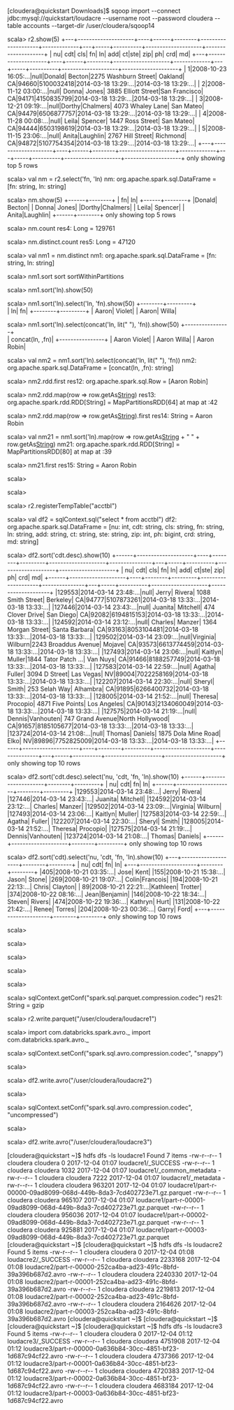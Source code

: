 [cloudera@quickstart Downloads]$ sqoop import --connect jdbc:mysql://quickstart/loudacre --username root --password cloudera --table accounts --target-dir /user/cloudera/sqoop14




scala> r2.show(5)
+---+--------------------+----+------+--------+--------------------+-------------+---+-----+----------+--------------------+--------------------+
| nu|                 cdt| cls|    fn|      ln|                 add|           ct|ste|  zip|        ph|                 crd|                  md|
+---+--------------------+----+------+--------+--------------------+-------------+---+-----+----------+--------------------+--------------------+
|  1|2008-10-23 16:05:...|null|Donald|  Becton|2275 Washburn Street|      Oakland| CA|94660|5100032418|2014-03-18 13:29:...|2014-03-18 13:29:...|
|  2|2008-11-12 03:00:...|null| Donna|   Jones| 3885 Elliott Street|San Francisco| CA|94171|4150835799|2014-03-18 13:29:...|2014-03-18 13:29:...|
|  3|2008-12-21 09:19:...|null|Dorthy|Chalmers|    4073 Whaley Lane|    San Mateo| CA|94479|6506877757|2014-03-18 13:29:...|2014-03-18 13:29:...|
|  4|2008-11-28 00:08:...|null| Leila| Spencer|    1447 Ross Street|    San Mateo| CA|94444|6503198619|2014-03-18 13:29:...|2014-03-18 13:29:...|
|  5|2008-11-15 23:06:...|null| Anita|Laughlin|    2767 Hill Street|     Richmond| CA|94872|5107754354|2014-03-18 13:29:...|2014-03-18 13:29:...|
+---+--------------------+----+------+--------+--------------------+-------------+---+-----+----------+--------------------+--------------------+
only showing top 5 rows


scala> val nm = r2.select('fn, 'ln)
nm: org.apache.spark.sql.DataFrame = [fn: string, ln: string]

scala> nm.show(5)
+------+--------+
|    fn|      ln|
+------+--------+
|Donald|  Becton|
| Donna|   Jones|
|Dorthy|Chalmers|
| Leila| Spencer|
| Anita|Laughlin|
+------+--------+
only showing top 5 rows


scala> nm.count
res4: Long = 129761                                                             

scala> nm.distinct.count
res5: Long = 47120                                                              

scala> val nm1 = nm.distinct
nm1: org.apache.spark.sql.DataFrame = [fn: string, ln: string]

scala> nm1.sort
sort                   sortWithinPartitions   

scala> nm1.sort('ln).show(50)

scala> nm1.sort('ln).select('ln, 'fn).show(50)
+--------+---------+                                                            
|      ln|       fn|
+--------+---------+
|   Aaron|   Violet|
|   Aaron|    Willa|


scala> nm1.sort('ln).select(concat('ln, lit(" "), 'fn)).show(50)
+----------------+                                                              
| concat(ln, ,fn)|
+----------------+
|    Aaron Violet|
|     Aaron Willa|
|     Aaron Robin|



scala> val nm2 = nm1.sort('ln).select(concat('ln, lit(" "), 'fn))
nm2: org.apache.spark.sql.DataFrame = [concat(ln, ,fn): string]

scala> nm2.rdd.first
res12: org.apache.spark.sql.Row = [Aaron Robin]                                 

scala> nm2.rdd.map(row => row.getAs[String](0))
res13: org.apache.spark.rdd.RDD[String] = MapPartitionsRDD[64] at map at <console>:42

scala> nm2.rdd.map(row => row.getAs[String](0)).first
res14: String = Aaron Robin

scala> val nm21 = nm1.sort('ln).map(row => row.getAs[String](1) + " " + row.getAs[String](0))
nm21: org.apache.spark.rdd.RDD[String] = MapPartitionsRDD[80] at map at <console>:39

scala> nm21.first
res15: String = Aaron Robin                                                     

scala> 

scala> 

scala> r2.registerTempTable("acctbl")

scala> val df2 = sqlContext.sql("select * from acctbl")
df2: org.apache.spark.sql.DataFrame = [nu: int, cdt: string, cls: string, fn: string, ln: string, add: string, ct: string, ste: string, zip: int, ph: bigint, crd: string, md: string]

scala> df2.sort('cdt.desc).show(10)
+------+--------------------+----+--------+---------+--------------------+---------------+---+-----+----------+--------------------+--------------------+
|    nu|                 cdt| cls|      fn|       ln|                 add|             ct|ste|  zip|        ph|                 crd|                  md|
+------+--------------------+----+--------+---------+--------------------+---------------+---+-----+----------+--------------------+--------------------+
|129553|2014-03-14 23:48:...|null|   Jerry|   Rivera|   1088 Smith Street|       Berkeley| CA|94777|5107873261|2014-03-18 13:33:...|2014-03-18 13:33:...|
|127446|2014-03-14 23:43:...|null| Juanita| Mitchell|    474 Clover Drive|      San Diego| CA|92082|6194815153|2014-03-18 13:33:...|2014-03-18 13:33:...|
|124592|2014-03-14 23:12:...|null| Charles|   Manzer|  1364 Morgan Street|  Santa Barbara| CA|93163|8053104481|2014-03-18 13:33:...|2014-03-18 13:33:...|
|129502|2014-03-14 23:09:...|null|Virginia|  Wilburn|2243 Broaddus Avenue|         Mojave| CA|93573|6613774459|2014-03-18 13:33:...|2014-03-18 13:33:...|
|127493|2014-03-14 23:06:...|null| Kaitlyn|   Muller|1844 Tator Patch ...|       Van Nuys| CA|91466|8188257749|2014-03-18 13:33:...|2014-03-18 13:33:...|
|127583|2014-03-14 22:59:...|null|  Agatha|   Fuller|       3094 D Street|      Las Vegas| NV|89004|7022258169|2014-03-18 13:33:...|2014-03-18 13:33:...|
|122207|2014-03-14 22:30:...|null|  Sheryl|    Smith|       253 Selah Way|       Alhambra| CA|91895|6266400732|2014-03-18 13:33:...|2014-03-18 13:33:...|
|128005|2014-03-14 21:52:...|null| Theresa| Procopio|    4871 Five Points|    Los Angeles| CA|90143|2134060049|2014-03-18 13:33:...|2014-03-18 13:33:...|
|127575|2014-03-14 21:19:...|null|  Dennis|Vanhouten|    747 Grand Avenue|North Hollywood| CA|91657|8185105677|2014-03-18 13:33:...|2014-03-18 13:33:...|
|123724|2014-03-14 21:08:...|null|  Thomas|  Daniels| 1875 Dola Mine Road|           Elko| NV|89896|7752825009|2014-03-18 13:33:...|2014-03-18 13:33:...|
+------+--------------------+----+--------+---------+--------------------+---------------+---+-----+----------+--------------------+--------------------+
only showing top 10 rows


scala> df2.sort('cdt.desc).select('nu, 'cdt, 'fn, 'ln).show(10)
+------+--------------------+--------+---------+
|    nu|                 cdt|      fn|       ln|
+------+--------------------+--------+---------+
|129553|2014-03-14 23:48:...|   Jerry|   Rivera|
|127446|2014-03-14 23:43:...| Juanita| Mitchell|
|124592|2014-03-14 23:12:...| Charles|   Manzer|
|129502|2014-03-14 23:09:...|Virginia|  Wilburn|
|127493|2014-03-14 23:06:...| Kaitlyn|   Muller|
|127583|2014-03-14 22:59:...|  Agatha|   Fuller|
|122207|2014-03-14 22:30:...|  Sheryl|    Smith|
|128005|2014-03-14 21:52:...| Theresa| Procopio|
|127575|2014-03-14 21:19:...|  Dennis|Vanhouten|
|123724|2014-03-14 21:08:...|  Thomas|  Daniels|
+------+--------------------+--------+---------+
only showing top 10 rows


scala> df2.sort('cdt).select('nu, 'cdt, 'fn, 'ln).show(10)
+---+--------------------+--------+--------+
| nu|                 cdt|      fn|      ln|
+---+--------------------+--------+--------+
|405|2008-10-21 03:35:...|    Jose|    Kent|
|155|2008-10-21 15:38:...|   Jason|   Stone|
|269|2008-10-21 19:07:...|   Colin|Francois|
|194|2008-10-21 22:13:...|   Chris| Clayton|
| 89|2008-10-21 22:21:...|Kathleen| Trotter|
|374|2008-10-22 08:16:...|    Jean|Benjamin|
|146|2008-10-22 18:34:...|  Steven|  Rivers|
|474|2008-10-22 19:36:...| Kathryn|    Hurt|
|131|2008-10-22 21:42:...|   Renee|  Torres|
|204|2008-10-23 00:36:...|   Garry|    Ford|
+---+--------------------+--------+--------+
only showing top 10 rows


scala> 

scala> 

scala> 

scala> 

scala> 

scala> sqlContext.getConf("spark.sql.parquet.compression.codec")
res21: String = gzip


scala> r2.write.parquet("/user/cloudera/loudacre1")

scala> import com.databricks.spark.avro._
import com.databricks.spark.avro._

scala> sqlContext.setConf("spark.sql.avro.compression.codec", "snappy")

scala> 

scala> df2.write.avro("/user/cloudera/loudacre2")
                                                                                
scala> 

scala> sqlContext.setConf("spark.sql.avro.compression.codec", "uncompressed")

scala> 

scala> df2.write.avro("/user/cloudera/loudacre3")






[cloudera@quickstart ~]$ hdfs dfs -ls loudacre1
Found 7 items
-rw-r--r--   1 cloudera cloudera          0 2017-12-04 01:07 loudacre1/_SUCCESS
-rw-r--r--   1 cloudera cloudera       1032 2017-12-04 01:07 loudacre1/_common_metadata
-rw-r--r--   1 cloudera cloudera       7222 2017-12-04 01:07 loudacre1/_metadata
-rw-r--r--   1 cloudera cloudera     963201 2017-12-04 01:07 loudacre1/part-r-00000-09ad8099-068d-449b-8da3-7cd402723e71.gz.parquet
-rw-r--r--   1 cloudera cloudera     965107 2017-12-04 01:07 loudacre1/part-r-00001-09ad8099-068d-449b-8da3-7cd402723e71.gz.parquet
-rw-r--r--   1 cloudera cloudera     956036 2017-12-04 01:07 loudacre1/part-r-00002-09ad8099-068d-449b-8da3-7cd402723e71.gz.parquet
-rw-r--r--   1 cloudera cloudera     925881 2017-12-04 01:07 loudacre1/part-r-00003-09ad8099-068d-449b-8da3-7cd402723e71.gz.parquet
[cloudera@quickstart ~]$ 
[cloudera@quickstart ~]$ hdfs dfs -ls loudacre2
Found 5 items
-rw-r--r--   1 cloudera cloudera          0 2017-12-04 01:08 loudacre2/_SUCCESS
-rw-r--r--   1 cloudera cloudera    2233168 2017-12-04 01:08 loudacre2/part-r-00000-252ca4ba-ad23-491c-8bfd-39a396b687d2.avro
-rw-r--r--   1 cloudera cloudera    2240330 2017-12-04 01:08 loudacre2/part-r-00001-252ca4ba-ad23-491c-8bfd-39a396b687d2.avro
-rw-r--r--   1 cloudera cloudera    2219813 2017-12-04 01:08 loudacre2/part-r-00002-252ca4ba-ad23-491c-8bfd-39a396b687d2.avro
-rw-r--r--   1 cloudera cloudera    2164626 2017-12-04 01:08 loudacre2/part-r-00003-252ca4ba-ad23-491c-8bfd-39a396b687d2.avro
[cloudera@quickstart ~]$ 
[cloudera@quickstart ~]$ 
[cloudera@quickstart ~]$ 
[cloudera@quickstart ~]$ hdfs dfs -ls loudacre3
Found 5 items
-rw-r--r--   1 cloudera cloudera          0 2017-12-04 01:12 loudacre3/_SUCCESS
-rw-r--r--   1 cloudera cloudera    4751908 2017-12-04 01:12 loudacre3/part-r-00000-0a636b84-30cc-4851-bf23-1d687c94cf22.avro
-rw-r--r--   1 cloudera cloudera    4737366 2017-12-04 01:12 loudacre3/part-r-00001-0a636b84-30cc-4851-bf23-1d687c94cf22.avro
-rw-r--r--   1 cloudera cloudera    4720383 2017-12-04 01:12 loudacre3/part-r-00002-0a636b84-30cc-4851-bf23-1d687c94cf22.avro
-rw-r--r--   1 cloudera cloudera    4683184 2017-12-04 01:12 loudacre3/part-r-00003-0a636b84-30cc-4851-bf23-1d687c94cf22.avro
